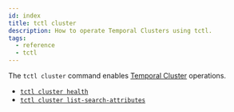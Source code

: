 ```yaml
---
id: index
title: tctl cluster
description: How to operate Temporal Clusters using tctl.
tags:
  - reference
  - tctl
---
```


The `tctl cluster` command enables [Temporal Cluster](/docs/concepts/what-is-a-temporal-cluster) operations.

- [`tctl cluster health`](/docs/tctl/cluster/health)
- [`tctl cluster list-search-attributes`](/docs/tctl/cluster/list-search-attributes)
